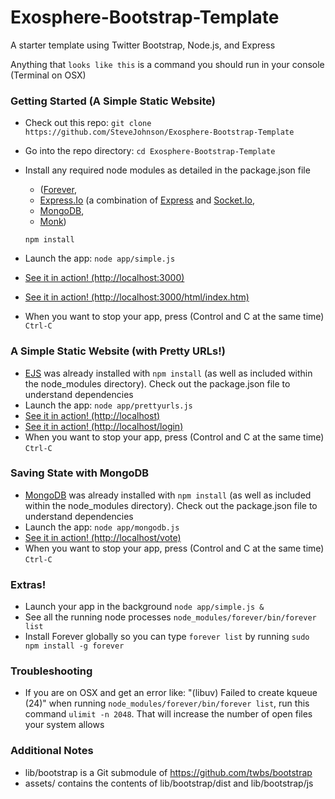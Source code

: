 Exosphere-Bootstrap-Template
============================

A starter template using Twitter Bootstrap, Node.js, and Express

Anything that ```looks like this``` is a command you should run in your console (Terminal on OSX)

### Getting Started (A Simple Static Website) ###

- Check out this repo: ```git clone https://github.com/SteveJohnson/Exosphere-Bootstrap-Template```
- Go into the repo directory: ```cd Exosphere-Bootstrap-Template```
- Install any required node modules as detailed in the package.json file

  - ([Forever](https://github.com/nodejitsu/forever), 
  - [Express.Io](https://github.com/techpines/express.io) (a combination of [Express](http://expressjs.com/) and [Socket.Io](https://github.com/LearnBoost/socket.io), 
  - [MongoDB](http://www.mongodb.org/),
  - [Monk](https://github.com/LearnBoost/monk)) 

   ```npm install```

- Launch the app: ```node app/simple.js```
- [See it in action! (http://localhost:3000)](http://localhost:3000)
- [See it in action! (http://localhost:3000/html/index.htm)](http://localhost:3000/html/index.htm)
- When you want to stop your app, press (Control and C at the same time) ```Ctrl-C```


### A Simple Static Website (with Pretty URLs!) ###

- [EJS](http://embeddedjs.com/) was already installed with ```npm install``` (as well as included within the node_modules directory). Check out the package.json file to understand dependencies
- Launch the app: ```node app/prettyurls.js```
- [See it in action! (http://localhost)](http://localhost)
- [See it in action! (http://localhost/login)](http://localhost/login)
- When you want to stop your app, press (Control and C at the same time) ```Ctrl-C```


### Saving State with MongoDB ###

- [MongoDB](http://www.mongodb.org/) was already installed with ```npm install``` (as well as included within the node_modules directory). Check out the package.json file to understand dependencies
- Launch the app: ```node app/mongodb.js```
- [See it in action! (http://localhost/vote)](http://localhost/vote)
- When you want to stop your app, press (Control and C at the same time) ```Ctrl-C```

### Extras! ###

- Launch your app in the background ```node app/simple.js &```
- See all the running node processes ```node_modules/forever/bin/forever list```
- Install Forever globally so you can type ```forever list``` by running ```sudo npm install -g forever```


### Troubleshooting ###
- If you are on OSX and get an error like: "(libuv) Failed to create kqueue (24)" when running ```node_modules/forever/bin/forever list```, run this command ```ulimit -n 2048```. That will increase the number of open files your system allows


### Additional Notes ###

- lib/bootstrap is a Git submodule of https://github.com/twbs/bootstrap
- assets/ contains the contents of lib/bootstrap/dist and lib/bootstrap/js